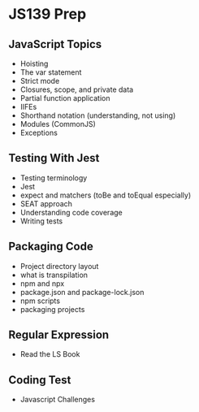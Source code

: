 # JS139 Prep

## JavaScript Topics

- Hoisting
- The var statement
- Strict mode
- Closures, scope, and private data
- Partial function application
- IIFEs
- Shorthand notation (understanding, not using)
- Modules (CommonJS)
- Exceptions

## Testing With Jest

- Testing terminology
- Jest
- expect and matchers (toBe and toEqual especially)
- SEAT approach
- Understanding code coverage
- Writing tests

## Packaging Code

- Project directory layout
- what is transpilation
- npm and npx
- package.json and package-lock.json
- npm scripts
- packaging projects

## Regular Expression

- Read the LS Book

## Coding Test

- Javascript Challenges
